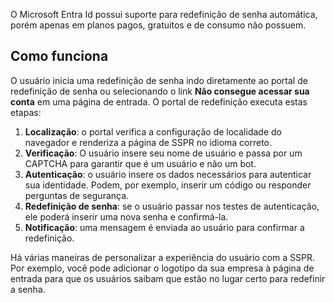 O Microsoft Entra Id possui suporte para redefinição de senha automática, porém apenas em planos pagos, gratuitos e de consumo não possuem.


## Como funciona

O usuário inicia uma redefinição de senha indo diretamente ao portal de redefinição de senha ou selecionando o link **Não consegue acessar sua conta** em uma página de entrada. O portal de redefinição executa estas etapas:

1. **Localização**: o portal verifica a configuração de localidade do navegador e renderiza a página de SSPR no idioma correto.
2. **Verificação**: O usuário insere seu nome de usuário e passa por um CAPTCHA para garantir que é um usuário e não um bot.
3. **Autenticação**: o usuário insere os dados necessários para autenticar sua identidade. Podem, por exemplo, inserir um código ou responder perguntas de segurança.
4. **Redefinição de senha**: se o usuário passar nos testes de autenticação, ele poderá inserir uma nova senha e confirmá-la.
5. **Notificação**: uma mensagem é enviada ao usuário para confirmar a redefinição.

Há várias maneiras de personalizar a experiência do usuário com a SSPR. Por exemplo, você pode adicionar o logotipo da sua empresa à página de entrada para que os usuários saibam que estão no lugar certo para redefinir a senha.

